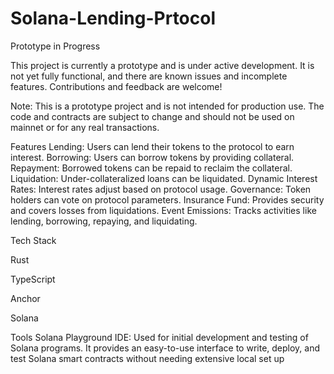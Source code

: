 # Solana-Lending-Prtocol
Prototype in Progress

This project is currently a prototype and is under active development. It is not yet fully functional, and there are known issues and incomplete features. Contributions and feedback are welcome!

Note: This is a prototype project and is not intended for production use. The code and contracts are subject to change and should not be used on mainnet or for any real transactions.



Features
Lending: Users can lend their tokens to the protocol to earn interest.
Borrowing: Users can borrow tokens by providing collateral.
Repayment: Borrowed tokens can be repaid to reclaim the collateral.
Liquidation: Under-collateralized loans can be liquidated.
Dynamic Interest Rates: Interest rates adjust based on protocol usage.
Governance: Token holders can vote on protocol parameters.
Insurance Fund: Provides security and covers losses from liquidations.
Event Emissions: Tracks activities like lending, borrowing, repaying, and liquidating.

Tech Stack

Rust

TypeScript

Anchor

Solana

Tools
Solana Playground IDE: Used for initial development and testing of Solana programs. It provides an easy-to-use interface to write, deploy, and test Solana smart contracts without needing extensive local set up

